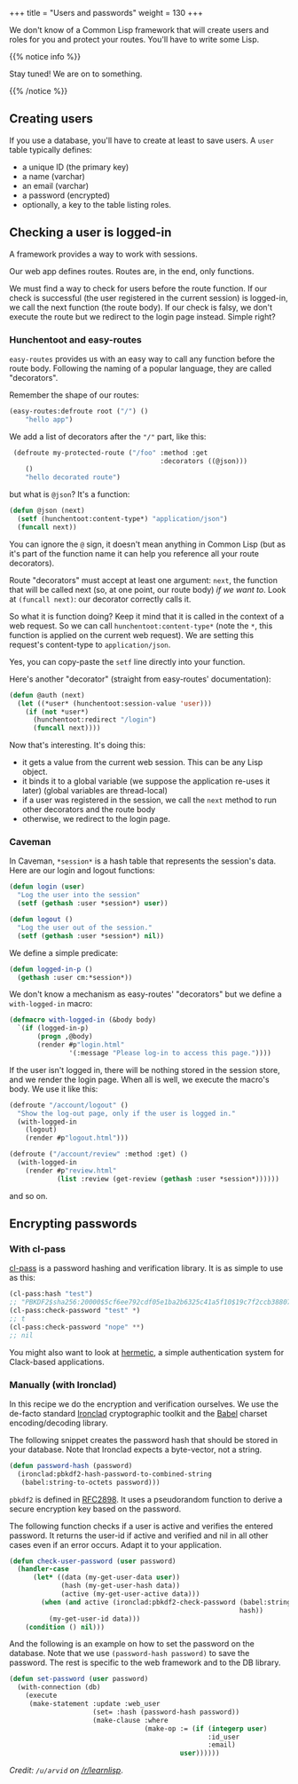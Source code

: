 +++
title = "Users and passwords"
weight = 130
+++

We don't know of a Common Lisp framework that will create users and
roles for you and protect your routes. You'll have to write some Lisp.

{{% notice info %}}

Stay tuned! We are on to something.

{{% /notice %}}

## Creating users

If you use a database, you'll have to create at least to save users. A
`user` table typically defines:
- a unique ID (the primary key)
- a name (varchar)
- an email (varchar)
- a password (encrypted)
- optionally, a key to the table listing roles.


## Checking a user is logged-in

<!-- https://www.reddit.com/r/Common_Lisp/comments/1f7bfql/simple_session_management_with_hunchentoot/ -->

A framework provides a way to work with sessions.

Our web app defines routes. Routes are, in the end, only functions.

We must find a way to check for users before the route function. If
our check is successful (the user registered in the current session)
is logged-in, we call the next function (the route body). If our check
is falsy, we don't execute the route but we redirect to the login page
instead. Simple right?


### Hunchentoot and easy-routes

`easy-routes` provides us with an easy way to call any function before
the route body. Following the naming of a popular language, they are
called "decorators".

Remember the shape of our routes:

```lisp
(easy-routes:defroute root ("/") ()
    "hello app")
```

We add a list of decorators after the `"/"` part, like this:

```lisp
 (defroute my-protected-route ("/foo" :method :get
                                      :decorators ((@json)))
	()
	"hello decorated route")
```

but what is `@json`? It's a function:

```lisp
(defun @json (next)
  (setf (hunchentoot:content-type*) "application/json")
  (funcall next))
```

You can ignore the `@` sign, it doesn't mean anything in Common Lisp
(but as it's part of the function name it can help you reference all
your route decorators).

Route "decorators" must accept at least one argument: `next`, the
function that will be called next (so, at one point, our route body)
*if we want to*. Look at `(funcall next)`: our decorator correctly
calls it.

So what it is function doing? Keep it mind that it is called in the
context of a web request. So we can call `hunchentoot:content-type*`
(note the `*`, this function is applied on the current web
request). We are setting this request's content-type to
`application/json`.

Yes, you can copy-paste the `setf` line directly into your function.

Here's another "decorator" (straight from easy-routes' documentation):

```lisp
(defun @auth (next)
  (let ((*user* (hunchentoot:session-value 'user)))
    (if (not *user*)
	  (hunchentoot:redirect "/login")
	  (funcall next))))
```

Now that's interesting. It's doing this:
- it gets a value from the current web session. This can be any Lisp object.
- it binds it to a global variable (we suppose the application re-uses it later) (global variables are thread-local)
- if a user was registered in the session, we call the `next` method to run other decorators and the route body
- otherwise, we redirect to the login page.


### Caveman

In Caveman, `*session*` is a hash table that represents the session's
data. Here are our login and logout functions:

```lisp
(defun login (user)
  "Log the user into the session"
  (setf (gethash :user *session*) user))

(defun logout ()
  "Log the user out of the session."
  (setf (gethash :user *session*) nil))
```

We define a simple predicate:

```lisp
(defun logged-in-p ()
  (gethash :user cm:*session*))
```

We don't know a mechanism as easy-routes' "decorators" but we define a
`with-logged-in` macro:

```lisp
(defmacro with-logged-in (&body body)
  `(if (logged-in-p)
       (progn ,@body)
       (render #p"login.html"
               '(:message "Please log-in to access this page."))))
```

If the user isn't logged in, there will be nothing stored in the session store,
and we render the login page. When all is well, we execute the macro's
body. We use it like this:

```lisp
(defroute "/account/logout" ()
  "Show the log-out page, only if the user is logged in."
  (with-logged-in
    (logout)
    (render #p"logout.html")))

(defroute ("/account/review" :method :get) ()
  (with-logged-in
    (render #p"review.html"
            (list :review (get-review (gethash :user *session*))))))
```

and so on.


## Encrypting passwords

### With cl-pass

[cl-pass](https://github.com/eudoxia0/cl-pass) is a password hashing and verification library. It is as simple to use as this:

```lisp
(cl-pass:hash "test")
;; "PBKDF2$sha256:20000$5cf6ee792cdf05e1ba2b6325c41a5f10$19c7f2ccb3880716bf7cdf999b3ed99e07c7a8140bab37af2afdc28d8806e854"
(cl-pass:check-password "test" *)
;; t
(cl-pass:check-password "nope" **)
;; nil
```

You might also want to look at
[hermetic](https://github.com/eudoxia0/hermetic), a simple
authentication system for Clack-based applications.

### Manually (with Ironclad)

In this recipe we do the encryption and verification ourselves. We use the de-facto standard
[Ironclad](https://github.com/froydnj/ironclad) cryptographic toolkit
and the [Babel](https://github.com/cl-babel/babel) charset
encoding/decoding library.

The following snippet creates the password hash that should be stored in your
database. Note that Ironclad expects a byte-vector, not a string.

```lisp
(defun password-hash (password)
  (ironclad:pbkdf2-hash-password-to-combined-string
   (babel:string-to-octets password)))
```

`pbkdf2` is defined in [RFC2898](https://tools.ietf.org/html/rfc2898).
It uses a pseudorandom function to derive a secure encryption key
based on the password.

The following function checks if a user is active and verifies the
entered password. It returns the user-id if active and verified and
nil in all other cases even if an error occurs. Adapt it to your
application.

```lisp
(defun check-user-password (user password)
  (handler-case
      (let* ((data (my-get-user-data user))
             (hash (my-get-user-hash data))
             (active (my-get-user-active data)))
        (when (and active (ironclad:pbkdf2-check-password (babel:string-to-octets password)
                                                          hash))
          (my-get-user-id data)))
    (condition () nil)))
```

And the following is an example on how to set the password on the
database. Note that we use `(password-hash password)` to save the
password. The rest is specific to the web framework and to the DB
library.

```lisp
(defun set-password (user password)
  (with-connection (db)
    (execute
     (make-statement :update :web_user
                     (set= :hash (password-hash password))
                     (make-clause :where
                                  (make-op := (if (integerp user)
                                                  :id_user
                                                  :email)
                                           user))))))
```

*Credit: `/u/arvid` on [/r/learnlisp](https://www.reddit.com/r/learnlisp/comments/begcf9/can_someone_give_me_an_eli5_on_hiw_to_encrypt_and/)*.
